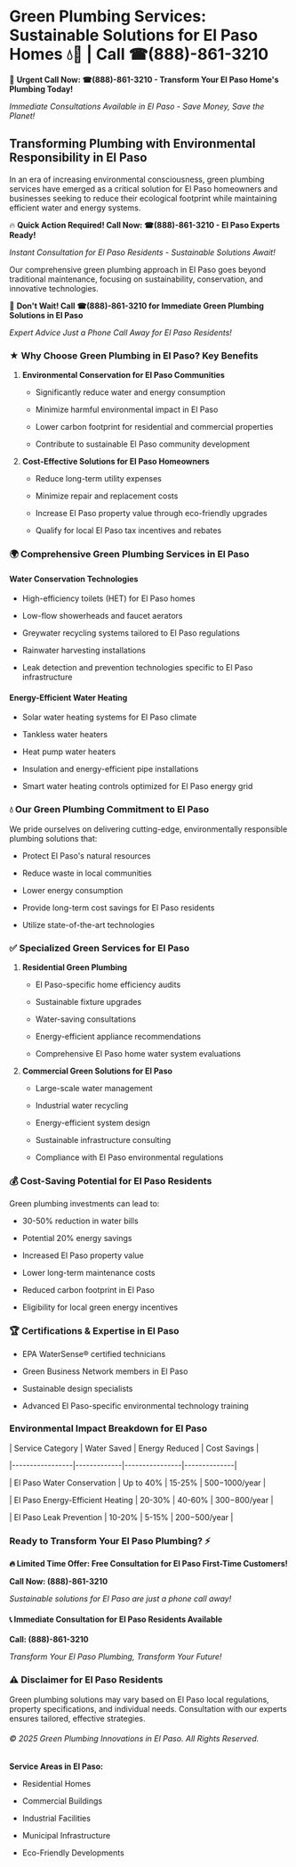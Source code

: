 # Green Plumbing Services: Sustainable Solutions for El Paso Homes 💧🌿 | Call ☎(888)-861-3210

🚨 **Urgent Call Now: ☎(888)-861-3210 - Transform Your El Paso Home's Plumbing Today!**
*Immediate Consultations Available in El Paso - Save Money, Save the Planet!*

## Transforming Plumbing with Environmental Responsibility in El Paso

In an era of increasing environmental consciousness, green plumbing services have emerged as a critical solution for El Paso homeowners and businesses seeking to reduce their ecological footprint while maintaining efficient water and energy systems. 

🔥 **Quick Action Required! Call Now: ☎(888)-861-3210 - El Paso Experts Ready!**
*Instant Consultation for El Paso Residents - Sustainable Solutions Await!*

Our comprehensive green plumbing approach in El Paso goes beyond traditional maintenance, focusing on sustainability, conservation, and innovative technologies.

🚨 **Don't Wait! Call ☎(888)-861-3210 for Immediate Green Plumbing Solutions in El Paso**
*Expert Advice Just a Phone Call Away for El Paso Residents!*

### ★ Why Choose Green Plumbing in El Paso? Key Benefits

1. **Environmental Conservation for El Paso Communities** 
   - Significantly reduce water and energy consumption
   - Minimize harmful environmental impact in El Paso
   - Lower carbon footprint for residential and commercial properties
   - Contribute to sustainable El Paso community development

2. **Cost-Effective Solutions for El Paso Homeowners** 
   - Reduce long-term utility expenses
   - Minimize repair and replacement costs
   - Increase El Paso property value through eco-friendly upgrades
   - Qualify for local El Paso tax incentives and rebates

### 🌍 Comprehensive Green Plumbing Services in El Paso

#### Water Conservation Technologies
- High-efficiency toilets (HET) for El Paso homes
- Low-flow showerheads and faucet aerators
- Greywater recycling systems tailored to El Paso regulations
- Rainwater harvesting installations
- Leak detection and prevention technologies specific to El Paso infrastructure

#### Energy-Efficient Water Heating
- Solar water heating systems for El Paso climate
- Tankless water heaters
- Heat pump water heaters
- Insulation and energy-efficient pipe installations
- Smart water heating controls optimized for El Paso energy grid

### 💧 Our Green Plumbing Commitment to El Paso

We pride ourselves on delivering cutting-edge, environmentally responsible plumbing solutions that:
- Protect El Paso's natural resources
- Reduce waste in local communities
- Lower energy consumption
- Provide long-term cost savings for El Paso residents
- Utilize state-of-the-art technologies

### ✅ Specialized Green Services for El Paso

1. **Residential Green Plumbing**
   - El Paso-specific home efficiency audits
   - Sustainable fixture upgrades
   - Water-saving consultations
   - Energy-efficient appliance recommendations
   - Comprehensive El Paso home water system evaluations

2. **Commercial Green Solutions for El Paso**
   - Large-scale water management
   - Industrial water recycling
   - Energy-efficient system design
   - Sustainable infrastructure consulting
   - Compliance with El Paso environmental regulations

### 💰 Cost-Saving Potential for El Paso Residents

Green plumbing investments can lead to:
- 30-50% reduction in water bills
- Potential 20% energy savings
- Increased El Paso property value
- Lower long-term maintenance costs
- Reduced carbon footprint in El Paso
- Eligibility for local green energy incentives

### 🏆 Certifications & Expertise in El Paso

- EPA WaterSense® certified technicians
- Green Business Network members in El Paso
- Sustainable design specialists
- Advanced El Paso-specific environmental technology training

### Environmental Impact Breakdown for El Paso

| Service Category | Water Saved | Energy Reduced | Cost Savings |
|-----------------|-------------|----------------|--------------|
| El Paso Water Conservation | Up to 40% | 15-25% | $500-$1000/year |
| El Paso Energy-Efficient Heating | 20-30% | 40-60% | $300-$800/year |
| El Paso Leak Prevention | 10-20% | 5-15% | $200-$500/year |

### Ready to Transform Your El Paso Plumbing? ⚡

**🔥 Limited Time Offer: Free Consultation for El Paso First-Time Customers!**

**Call Now: (888)-861-3210**
*Sustainable solutions for El Paso are just a phone call away!*

#### 📞 Immediate Consultation for El Paso Residents Available

**Call: (888)-861-3210**
*Transform Your El Paso Plumbing, Transform Your Future!*

### ⚠️ Disclaimer for El Paso Residents

Green plumbing solutions may vary based on El Paso local regulations, property specifications, and individual needs. Consultation with our experts ensures tailored, effective strategies.

###### © 2025 Green Plumbing Innovations in El Paso. All Rights Reserved.

**Service Areas in El Paso:** 
- Residential Homes
- Commercial Buildings
- Industrial Facilities
- Municipal Infrastructure
- Eco-Friendly Developments